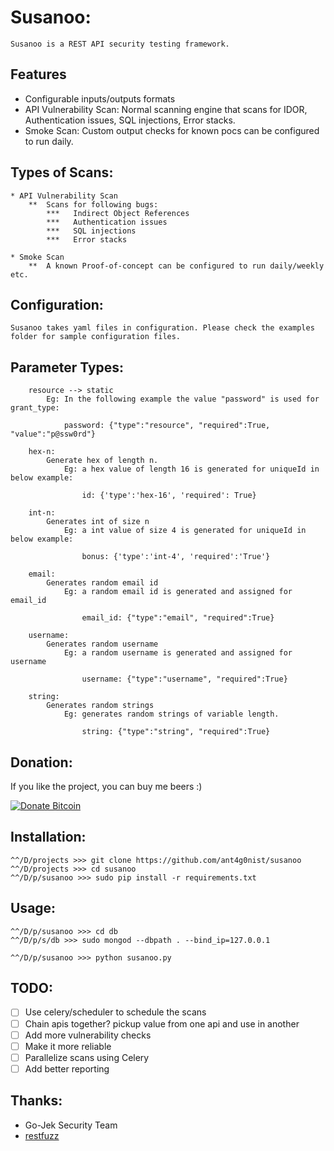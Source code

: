 Susanoo:
=================================================

	Susanoo is a REST API security testing framework. 

##	Features

- Configurable inputs/outputs formats
- API Vulnerability Scan: Normal scanning engine that scans for IDOR, Authentication issues, SQL injections, Error stacks.
- Smoke Scan: Custom output checks for known pocs can be configured to run daily.

## Types of Scans:
	* API Vulnerability Scan
		**  Scans for following bugs:
			***   Indirect Object References
			***   Authentication issues
			***   SQL injections
			***   Error stacks

	* Smoke Scan
		**  A known Proof-of-concept can be configured to run daily/weekly etc.
		

## Configuration:
 
	Susanoo takes yaml files in configuration. Please check the examples folder for sample configuration files.


##	Parameter Types:
~~~
	resource --> static
		Eg: In the following example the value "password" is used for grant_type:

			password: {"type":"resource", "required":True, "value":"p@ssw0rd"}

	hex-n:
		Generate hex of length n.
			Eg: a hex value of length 16 is generated for uniqueId in below example:

				id: {'type':'hex-16', 'required': True} 

	int-n:
		Generates int of size n
			Eg: a int value of size 4 is generated for uniqueId in below example:
			
				bonus: {'type':'int-4', 'required':'True'}

	email:
		Generates random email id
			Eg: a random email id is generated and assigned for email_id

				email_id: {"type":"email", "required":True}

	username:
		Generates random username
			Eg: a random username is generated and assigned for username

				username: {"type":"username", "required":True}

	string:
		Generates random strings
			Eg: generates random strings of variable length.

				string: {"type":"string", "required":True}

~~~

## Donation:

If you like the project, you can buy me beers :) 

[![Donate Bitcoin](https://img.shields.io/badge/donate-bitcoin-green.svg)](https://ant4g0nist.github.io)


## Installation:

	^^/D/projects >>> git clone https://github.com/ant4g0nist/susanoo
	^^/D/projects >>> cd susanoo
    ^^/D/p/susanoo >>> sudo pip install -r requirements.txt

## Usage:
	
	^^/D/p/susanoo >>> cd db
	^^/D/p/s/db >>> sudo mongod --dbpath . --bind_ip=127.0.0.1	

	^^/D/p/susanoo >>> python susanoo.py


##	TODO:

- [ ] Use celery/scheduler to schedule the scans
- [ ] Chain apis together? pickup value from one api and use in another
- [ ] Add more vulnerability checks
- [ ] Make it more reliable
- [ ] Parallelize scans using Celery
- [ ] Add better reporting

## Thanks:

- Go-Jek Security Team
- [restfuzz](https://github.com/redhat-cip/restfuzz)